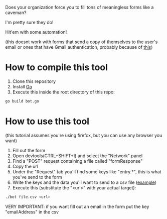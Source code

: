 Does your organization force you to fill tons of meaningless forms like a caveman?

I'm pretty sure they do!

Hit'em with some automation!

(this doesnt work with forms that send a copy of themselves to the user's email
 or ones that have Gmail authentication, probably because of
 [this](https://blog.talosintelligence.com/google-forms-quiz-spam/))

# How to compile this tool
1. Clone this repository
2. Install [Go](https://go.dev/)
3. Execute this inside the root directory of this repo:
```sh
go build bot.go
```

# How to use this tool

(this tutorial assumes you're using firefox, but you can use any browser you want)
1. Fill out the form
2. Open devtools(CTRL+SHIFT+I) and select the "Network" panel
3. Find a "POST" request containing a file called "formResponse"
4. Copy the url
5. Under the "Request" tab you'll find some keys like "entry.*", this is what you've send to the form
6. Write the keys and the data you'll want to send to a csv file ([example](example.csv))
7. Execute this (substitute the "\<url\>" with your actual target):
```sh
./bot file.csv <url>
```
VERY IMPORTANT: if you want fill out an email in the form put the key "emailAddress"
    in the csv
